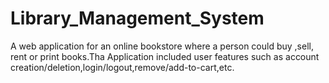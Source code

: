 # Library_Management_System

A web application for an online bookstore where a person could buy ,sell, rent or print books.Tha Application included user features such as account creation/deletion,login/logout,remove/add-to-cart,etc.
